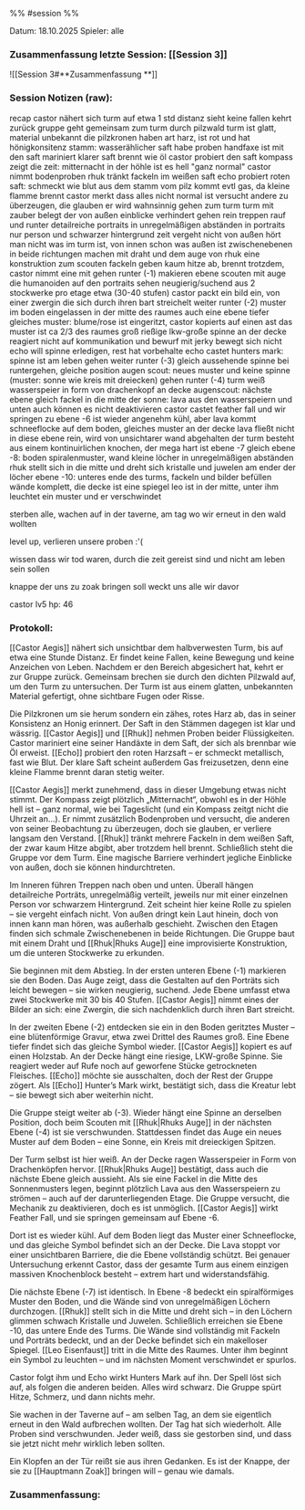 %% #session %%

Datum: 18.10.2025
Spieler: alle

###  **Zusammenfassung letzte Session: [[Session 3]]**

![[Session 3#**Zusammenfassung **]]

###  **Session Notizen (raw):**
recap
castor nähert sich turm auf etwa 1 std distanz
sieht keine fallen
kehrt zurück
gruppe geht gemeinsam zum turm durch pilzwald
turm ist glatt, material unbekannt
die pilzkronen haben art harz, ist rot und hat hönigkonsitenz
stamm: wasserählicher saft
habe proben
handfaxe ist mit den saft mariniert
klarer saft brennt wie öl
castor probiert den saft
kompass zeigt die zeit: mitternacht
in der höhle ist es hell "ganz normal"
castor nimmt bodenproben
rhuk tränkt fackeln im weißen saft
echo probiert roten saft: schmeckt wie blut
aus dem stamm vom pilz kommt evtl gas, da kleine flamme brennt
castor merkt dass alles nicht normal ist
versucht andere zu überzeugen, die glauben er wird wahnsinnig
gehen zum turm
turm mit zauber belegt der von außen einblicke verhindert
gehen rein
treppen rauf und runter
detailreiche portraits in unregelmäßigen abständen
in portraits nur person und schwarzer hintergrund
zeit vergeht nicht
von außen hört man nicht was im turm ist, von innen schon was außen ist
zwischenebenen in beide richtungen
machen mit draht und dem auge von rhuk eine konstruktion zum scouten
fackeln geben kaum hitze ab, brennt trotzdem, castor nimmt eine mit
gehen runter (-1)
makieren ebene
scouten mit auge
die humanoiden auf den portraits sehen neugierig/suchend aus 
2 stockwerke pro etage etwa (30-40 stufen)
castor packt ein bild ein, von einer zwergin die sich durch ihren bart streichelt
weiter runter (-2)
muster im boden eingelassen in der mitte des raumes
auch eine ebene tiefer gleiches muster: blume/rose
ist eingeritzt, castor kopierts auf einen ast
das muster ist ca 2/3 des raumes groß
rießige lkw-große spinne an der decke
reagiert nicht auf kommunikation und bewurf mit jerky
bewegt sich nicht
echo will spinne erledigen, rest hat vorbehalte
echo castet hunters mark: spinne ist am leben
gehen weiter runter (-3)
gleich aussehende spinne bei runtergehen, gleiche position
augen scout: neues muster und keine spinne (muster: sonne wie kreis mit dreiecken)
gehen runter (-4)
turm weiß
wasserspeier in form von drachenkopf an decke
augenscout: nächste ebene gleich
fackel in die mitte der sonne: lava aus den wasserspeiern
und unten auch
können es nicht deaktivieren
castor castet feather fall und wir springen zu ebene -6
ist wieder angenehm kühl, aber lava kommt
schneeflocke auf dem boden, gleiches muster an der decke
lava fließt nicht in diese ebene rein, wird von unsichtarer wand abgehalten
der turm besteht aus einem kontinuirlichen knochen, der mega hart ist
ebene -7 gleich
ebene -8: boden spiralenmuster, wand kleine löcher in unregelmäßigen abständen
rhuk stellt sich in die mitte und dreht sich
kristalle und juwelen am ender der löcher
ebene -10: unteres ende des turms, fackeln und bilder befüllen wände komplett, die decke ist eine spiegel
leo ist in der mitte, unter ihm leuchtet ein muster und er verschwindet

sterben alle, wachen auf in der taverne, am tag wo wir erneut in den wald wollten

level up, verlieren unsere proben :'(

wissen dass wir tod waren, durch die zeit gereist sind und nicht am leben sein sollen

knappe der uns zu zoak bringen soll weckt uns alle wir davor

castor lv5 hp: 46 

###  **Protokoll:**

[[Castor Aegis]] nähert sich unsichtbar dem halbverwesten Turm, bis auf etwa eine Stunde Distanz. Er findet keine Fallen, keine Bewegung und keine Anzeichen von Leben. Nachdem er den Bereich abgesichert hat, kehrt er zur Gruppe zurück. Gemeinsam brechen sie durch den dichten Pilzwald auf, um den Turm zu untersuchen. Der Turm ist aus einem glatten, unbekannten Material gefertigt, ohne sichtbare Fugen oder Risse.

Die Pilzkronen um sie herum sondern ein zähes, rotes Harz ab, das in seiner Konsistenz an Honig erinnert. Der Saft in den Stämmen dagegen ist klar und wässrig. [[Castor Aegis]] und [[Rhuk]] nehmen Proben beider Flüssigkeiten. Castor mariniert eine seiner Handäxte in dem Saft, der sich als brennbar wie Öl erweist. [[Echo]] probiert den roten Harzsaft – er schmeckt metallisch, fast wie Blut. Der klare Saft scheint außerdem Gas freizusetzen, denn eine kleine Flamme brennt daran stetig weiter.

[[Castor Aegis]] merkt zunehmend, dass in dieser Umgebung etwas nicht stimmt. Der Kompass zeigt plötzlich „Mitternacht“, obwohl es in der Höhle hell ist – ganz normal, wie bei Tageslicht (und ein Kompass zeitgt nicht die Uhrzeit an...). Er nimmt zusätzlich Bodenproben und versucht, die anderen von seiner Beobachtung zu überzeugen, doch sie glauben, er verliere langsam den Verstand. [[Rhuk]] tränkt mehrere Fackeln in dem weißen Saft, der zwar kaum Hitze abgibt, aber trotzdem hell brennt. Schließlich steht die Gruppe vor dem Turm. Eine magische Barriere verhindert jegliche Einblicke von außen, doch sie können hindurchtreten.

Im Inneren führen Treppen nach oben und unten. Überall hängen detailreiche Porträts, unregelmäßig verteilt, jeweils nur mit einer einzelnen Person vor schwarzem Hintergrund. Zeit scheint hier keine Rolle zu spielen – sie vergeht einfach nicht. Von außen dringt kein Laut hinein, doch von innen kann man hören, was außerhalb geschieht. Zwischen den Etagen finden sich schmale Zwischenebenen in beide Richtungen. Die Gruppe baut mit einem Draht und [[Rhuk|Rhuks Auge]] eine improvisierte Konstruktion, um die unteren Stockwerke zu erkunden.

Sie beginnen mit dem Abstieg. In der ersten unteren Ebene (-1) markieren sie den Boden. Das Auge zeigt, dass die Gestalten auf den Porträts sich leicht bewegen – sie wirken neugierig, suchend. Jede Ebene umfasst etwa zwei Stockwerke mit 30 bis 40 Stufen. [[Castor Aegis]] nimmt eines der Bilder an sich: eine Zwergin, die sich nachdenklich durch ihren Bart streicht.

In der zweiten Ebene (-2) entdecken sie ein in den Boden geritztes Muster – eine blütenförmige Gravur, etwa zwei Drittel des Raumes groß. Eine Ebene tiefer findet sich das gleiche Symbol wieder. [[Castor Aegis]] kopiert es auf einen Holzstab. An der Decke hängt eine riesige, LKW-große Spinne. Sie reagiert weder auf Rufe noch auf geworfene Stücke getrockneten Fleisches. [[Echo]] möchte sie ausschalten, doch der Rest der Gruppe zögert. Als [[Echo]] Hunter’s Mark wirkt, bestätigt sich, dass die Kreatur lebt – sie bewegt sich aber weiterhin nicht.

Die Gruppe steigt weiter ab (-3). Wieder hängt eine Spinne an derselben Position, doch beim Scouten mit [[Rhuk|Rhuks Auge]] in der nächsten Ebene (-4) ist sie verschwunden. Stattdessen findet das Auge ein neues Muster auf dem Boden – eine Sonne, ein Kreis mit dreieckigen Spitzen.

Der Turm selbst ist hier weiß. An der Decke ragen Wasserspeier in Form von Drachenköpfen hervor. [[Rhuk|Rhuks Auge]] bestätigt, dass auch die nächste Ebene gleich aussieht. Als sie eine Fackel in die Mitte des Sonnenmusters legen, beginnt plötzlich Lava aus den Wasserspeiern zu strömen – auch auf der darunterliegenden Etage. Die Gruppe versucht, die Mechanik zu deaktivieren, doch es ist unmöglich. [[Castor Aegis]] wirkt Feather Fall, und sie springen gemeinsam auf Ebene -6.

Dort ist es wieder kühl. Auf dem Boden liegt das Muster einer Schneeflocke, und das gleiche Symbol befindet sich an der Decke. Die Lava stoppt vor einer unsichtbaren Barriere, die die Ebene vollständig schützt. Bei genauer Untersuchung erkennt Castor, dass der gesamte Turm aus einem einzigen massiven Knochenblock besteht – extrem hart und widerstandsfähig.

Die nächste Ebene (-7) ist identisch. In Ebene -8 bedeckt ein spiralförmiges Muster den Boden, und die Wände sind von unregelmäßigen Löchern durchzogen. [[Rhuk]] stellt sich in die Mitte und dreht sich – in den Löchern glimmen schwach Kristalle und Juwelen. Schließlich erreichen sie Ebene -10, das untere Ende des Turms. Die Wände sind vollständig mit Fackeln und Porträts bedeckt, und an der Decke befindet sich ein makelloser Spiegel. [[Leo Eisenfaust]] tritt in die Mitte des Raumes. Unter ihm beginnt ein Symbol zu leuchten – und im nächsten Moment verschwindet er spurlos.

Castor folgt ihm und Echo wirkt Hunters Mark auf ihn. Der Spell löst sich auf, als folgen die anderen beiden. Alles wird schwarz. Die Gruppe spürt Hitze, Schmerz, und dann nichts mehr.

Sie wachen in der Taverne auf – am selben Tag, an dem sie eigentlich erneut in den Wald aufbrechen wollten. Der Tag hat sich wiederholt. Alle Proben sind verschwunden. Jeder weiß, dass sie gestorben sind, und dass sie jetzt nicht mehr wirklich leben sollten.

Ein Klopfen an der Tür reißt sie aus ihren Gedanken. Es ist der Knappe, der sie zu [[Hauptmann Zoak]] bringen will – genau wie damals.

### **Zusammenfassung:**



